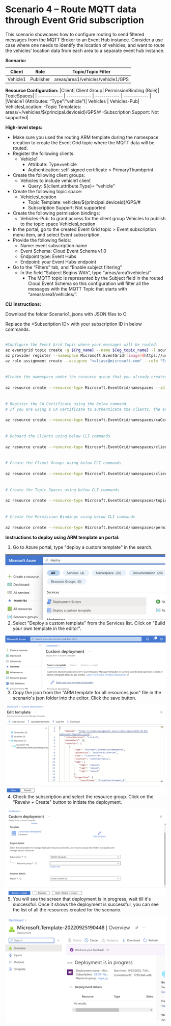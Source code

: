 # Scenario 4 – Route MQTT data through Event Grid subscription
This scenario showcases how to configure routing to send filtered messages from the MQTT Broker to an  Event Hub instance. Consider a use case where one needs to identify the location of vehicles, and want to route the vehicles’ location data from each area to a separate event hub instance.

**Scenario:**

|Client | Role | Topic/Topic Filter|
| ------------ | ------------ | ------------ |
|Vehicle1 | Publisher | areas/area1/vehicles/vehicle1/GPS|

**Resource Configuration:**
|Client| Client Group| PermissionBinding (Role)| TopicSpaces|
| ------------ | ------------ | ------------ | ------------ |
|Vehicle1 (Attributes: “Type”:”vehicle”)| Vehicles | Vehicles-Pub|  VehiclesLocation: -Topic Templates: areas/+/vehicles/${principal.deviceid}/GPS/#  -Subscription Support: Not supported|


**High-level steps:**
- Make sure you used the routing ARM template during the namespace creation to create the Event Grid topic where the MQTT data will be routed.
- Register the following clients:
	- Vehicle1
		- Attribute: Type=vehicle
		- Authentication: self-signed certificate > PrimaryThumbprint
- Create the following client groups:
	- Vehicles to include vehicle1 client
		- Query: ${client.attribute.Type}= “vehicle”
- Create the following topic space:
	- VehiclesLocation 
		- Topic Template: vehicles/${principal.deviceid}/GPS/#
		- Subscription Support: Not supported
- Create the following permission bindings:
	- Vehicles-Pub: to grant access for the client group Vehicles to publish to the topic space VehiclesLocation
- In the portal, go to the created Event Grid topic > Event subscription menu item, and select Event subscription.
- Provide the following fields:
	- Name: event subscription name
	- Event Schema: Cloud Event Schema v1.0
	- Endpoint type: Event Hubs
	- Endpoint: your Event Hubs endpoint
- Go to the “Filters” tab, and “Enable subject filtering”
	- In the field “Subject Begins With”, type “areas/area1/vehicles/”
		- The MQTT topic is represented by the Subject field in the routed Cloud Event Schema so this configuration will filter all the messages with the MQTT Topic that starts with “areas/area1/vehicles/”.



**CLI Instructions:**

Download the folder Scenario1_jsons with JSON files to C:

Replace the \<Subscription ID\> with your subscription ID in below commands.


```bash

#Configure the Event Grid Topic where your messages will be routed.
az eventgrid topic create -g ${rg_name} --name ${eg_topic_name} -l southcentralus --input-schema cloudeventschemav1_0
az provider register --namespace Microsoft.EventGrid![image](https://user-images.githubusercontent.com/59579210/194677828-421ebe20-8b20-42be-b52b-eeb7b04aca9c.png)
az role assignment create --assignee "<alias>@microsoft.com" --role "EventGrid Data Sender" --resource-group "/subscriptions/${sub_id}/resourcegroups/${rg_name}/providers/Microsoft.EventGrid/topics/${eg_topic_name}"


#Create the namespace under the resource group that you already created as part of the prerequisites.

az resource create --resource-type Microsoft.EventGrid/namespaces --id /subscriptions/<Subscription ID>/resourceGroups/MQTT-Pri-Prev-rg1/providers/Microsoft.EventGrid/namespaces/Scenario4 --is-full-object --api-version 2022-10-15-preview --properties @C:\jsons\Scenario4\NS_Scenario4.json


# Register the CA Certificate using the below command.
# If you are using a CA certificate to authenticate the clients, the encoded certificate string must be in valid PEM (Privacy Enhanced Mail) format with header (-----BEGIN CERTIFICATE-----) and footer (-----END CERTIFICATE-----). This string must not include a private key. Save the certificate as a json file named MqttCACertificate.json in C:\Scenario1_jsons\ folder.

az resource create --resource-type Microsoft.EventGrid/namespaces/caCertificates --id /subscriptions/<Subscription ID>/resourceGroups/MQTT-Pri-Prev-rg1/providers/Microsoft.EventGrid/namespaces/Scenario4/caCertificates/CACert --api-version 2022-10-15-preview --properties @C:\jsons\Scenario4\MqttCACertificate.json


# Onboard the Clients using below CLI commands.

az resource create --resource-type Microsoft.EventGrid/namespaces/clients --id /subscriptions/<Subscription ID>/resourceGroups/MQTT-Pri-Prev-rg1/providers/Microsoft.EventGrid/namespaces/Scenario4/clients/Vehicle1 --api-version 2022-10-15-preview --properties @C:\jsons\Scenario4\C_Vehicle1.json


# Create the Client Groups using below CLI commands

az resource create --resource-type Microsoft.EventGrid/namespaces/clientGroups --id /subscriptions/<Subscription ID>/resourceGroups/MQTT-Pri-Prev-rg1/providers/Microsoft.EventGrid/namespaces/Scenario4/clientGroups/Vehicles --api-version 2022-10-15-preview --properties @C:\jsons\Scenario4\CG_Vehicles.json


# Create the Topic Spaces using below CLI commands

az resource create --resource-type Microsoft.EventGrid/namespaces/topicSpaces --id /subscriptions/<Subscription ID>/resourceGroups/MQTT-Pri-Prev-rg1/providers/Microsoft.EventGrid/namespaces/Scenario4/topicSpaces/VehiclesLocation --api-version 2022-10-15-preview --properties @C:\jsons\Scenario4\TS_VehiclesLocation.json


# Create the Permission Bindings using below CLI commands

az resource create --resource-type Microsoft.EventGrid/namespaces/permissionBindings --id /subscriptions/<Subscription ID>/resourceGroups/MQTT-Pri-Prev-rg1/providers/Microsoft.EventGrid/namespaces/Scenario4/permissionBindings/Vehicles-Pub --api-version 2022-10-15-preview --properties @C:\jsons\Scenario4\PB_Vehicles-Pub.json
```


**Instructions to deploy using ARM template on portal:**

1. Go to Azure portal, type "deploy a custom template" in the search.

<img src="Deploy ARM template on portal 1.png"
     alt="Deploy ARM template on portal 1"
     style="float: left; margin-right: 10px;" />


2. Select "Deploy a custom template" from the Services list.  Click on "Build your own template in the editor".

<img src="Deploy ARM template on portal 2.png"
     alt="Deploy ARM template on portal 2"
     style="float: left; margin-right: 10px;" />

3. Copy the json from the "ARM template for all resources.json" file in the scenario's json folder into the editor.  Click the save button.
	 
<img src="Deploy ARM template on portal 3.png"
     alt="Deploy ARM template on portal 3"
     style="float: left; margin-right: 10px;" />

4. Check the subscription and select the resource group.  Click on the "Reveiw + Create" button to initiate the deployment.

<img src="Deploy ARM template on portal 4.png"
     alt="Deploy ARM template on portal 4"
     style="float: left; margin-right: 10px;" />

5. You will see the screen that deployment is in progress, wait till it's successful.  Once it shows the deployment is successful, you can see the list of all the resources created for the scenario.

<img src="Deploy ARM template on portal 5.png"
     alt="Deploy ARM template on portal 5"
     style="float: left; margin-right: 10px;" />

